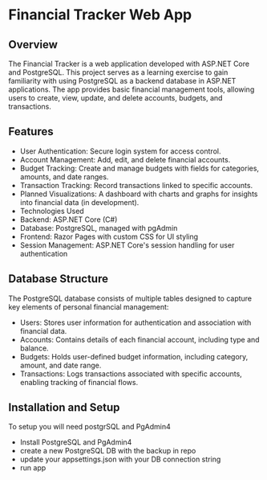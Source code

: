 # Financial Tracker Web App
## Overview
The Financial Tracker is a web application developed with ASP.NET Core and PostgreSQL. This project serves as a learning exercise to gain familiarity with using PostgreSQL as a backend database in ASP.NET applications. The app provides basic financial management tools, allowing users to create, view, update, and delete accounts, budgets, and transactions.

## Features
- User Authentication: Secure login system for access control.
- Account Management: Add, edit, and delete financial accounts.
- Budget Tracking: Create and manage budgets with fields for categories, amounts, and date ranges.
- Transaction Tracking: Record transactions linked to specific accounts.
- Planned Visualizations: A dashboard with charts and graphs for insights into financial data (in development).
- Technologies Used
- Backend: ASP.NET Core (C#)
- Database: PostgreSQL, managed with pgAdmin
- Frontend: Razor Pages with custom CSS for UI styling
- Session Management: ASP.NET Core's session handling for user authentication

## Database Structure
The PostgreSQL database consists of multiple tables designed to capture key elements of personal financial management:

- Users: Stores user information for authentication and association with financial data.
- Accounts: Contains details of each financial account, including type and balance.
- Budgets: Holds user-defined budget information, including category, amount, and date range.
- Transactions: Logs transactions associated with specific accounts, enabling tracking of financial flows.

## Installation and Setup
To setup you will need postgrSQL and PgAdmin4
- Install PostgreSQL and PgAdmin4
- create a new PostgreSQL DB with the backup in repo
- update your appsettings.json with your DB connection string
- run app
